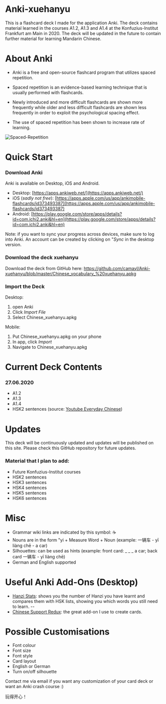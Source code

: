 # Anki-xuehanyu
This is a flashcard deck I made for the application Anki. The deck contains material learned in the courses A1.2, A1.3 and A1.4 at the Konfuzius-Institut Frankfurt am Main in 2020. The deck will be updated in the future to contain further material for learning Mandarin Chinese. 

# About Anki
- Anki is a free and open-source flashcard program that utilizes spaced repetition. 

- Spaced repetition is an evidence-based learning technique that is usually performed with flashcards. 
- Newly introduced and more difficult flashcards are shown more frequently while older and less difficult flashcards are shown less frequently in order to exploit the psychological spacing effect. 
- The use of spaced repetition has been shown to increase rate of learning.

![Spaced-Repetition](https://wildfirecomms-images.co.uk/img/ebbinghaus-diagram-1-1479295300.png)

# Quick Start
### Download Anki
Anki is available on Desktop, iOS and Android.

- Desktop: [https://apps.ankiweb.net/](https://apps.ankiweb.net/)
- iOS (*sadly not free*): [https://apps.apple.com/us/app/ankimobile-flashcards/id373493387](https://apps.apple.com/us/app/ankimobile-flashcards/id373493387) 
- Android: [https://play.google.com/store/apps/details?id=com.ichi2.anki&hl=en](https://play.google.com/store/apps/details?id=com.ichi2.anki&hl=en)

Note: if you want to sync your progress across devices, make sure to log into Anki. An account can be created by clicking on "*Sync* in the desktop version.

### Download the deck xuehanyu
Download the deck from GitHub here: https://github.com/camayl/Anki-xuehanyu/blob/master/Chinese_vocabulary_%20xuehanyu.apkg

### Import the Deck
Desktop: 
1. open Anki
2. Click *Import File*
3. Select Chinese_xuehanyu.apkg

Mobile:
1. Put Chinese_xuehanyu.apkg on your phone
2. In app, click *Import*
3. Navigate to Chinese_xuehanyu.apkg

# Current Deck Contents
### 27.06.2020
- A1.2
- A1.3
- A1.4
- HSK2 sentences (source: [Youtube Everyday Chinese](https://www.youtube.com/watch?v=ttmqMaoMdVw&))

# Updates
This deck will be continuously updated and updates will be published on this site. Please check this GitHub repository for future updates.

### Material that I plan to add:
- Future Konfuzius-Institut courses  
- HSK2 sentences 
- HSK3 sentences
- HSK4 sentences
- HSK5 sentences 
- HSK6 sentences

# Misc
- Grammar wiki links are indicated by this symbol: ☕️ 
- Nouns are in the form "yi + Measure Word + Noun (example: 一辆车 - yī liàng chē - a car)
- Silhouettes: can be used as hints (example: front card: _ _ _  a car; back card 一辆车 - yī liàng chē)
- German and English supported

# Useful Anki Add-Ons (Desktop)
- [Hanzi Stats](https://ankiweb.net/shared/info/181243826): shows you the number of Hanzi you have learnt and compares them with HSK lists, showing you which words you still need to learn.
 -- 
- [Chinese Support Redux](https://ankiweb.net/shared/info/1128979221): the great add-on I use to create cards. 

# Possible Customisations
- Font colour
- Font size
- Font style
- Card layout
- English or German 
- Turn on/off silhouette

Contact me via email if you want any customization of your card deck or want an Anki crash course :)

玩得开心！

